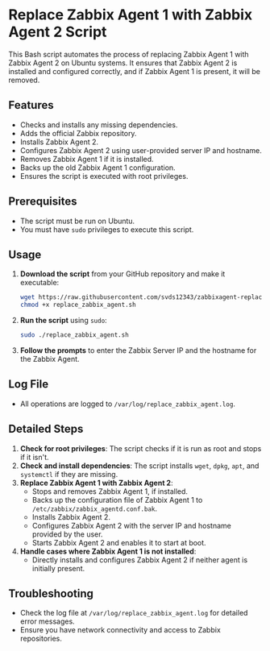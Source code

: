 # Replace Zabbix Agent 1 with Zabbix Agent 2 Script

This Bash script automates the process of replacing Zabbix Agent 1 with Zabbix Agent 2 on Ubuntu systems. It ensures that Zabbix Agent 2 is installed and configured correctly, and if Zabbix Agent 1 is present, it will be removed.

## Features

- Checks and installs any missing dependencies.
- Adds the official Zabbix repository.
- Installs Zabbix Agent 2.
- Configures Zabbix Agent 2 using user-provided server IP and hostname.
- Removes Zabbix Agent 1 if it is installed.
- Backs up the old Zabbix Agent 1 configuration.
- Ensures the script is executed with root privileges.

## Prerequisites

- The script must be run on Ubuntu.
- You must have `sudo` privileges to execute this script.

## Usage

1. **Download the script** from your GitHub repository and make it executable:

   ```bash
   wget https://raw.githubusercontent.com/svds12343/zabbixagent-replace/main/replace_zabbix_agent.sh
   chmod +x replace_zabbix_agent.sh
   ```

2. **Run the script** using `sudo`:

   ```bash
   sudo ./replace_zabbix_agent.sh
   ```

3. **Follow the prompts** to enter the Zabbix Server IP and the hostname for the Zabbix Agent.

## Log File

- All operations are logged to `/var/log/replace_zabbix_agent.log`.

## Detailed Steps

1. **Check for root privileges**: The script checks if it is run as root and stops if it isn't.
2. **Check and install dependencies**: The script installs `wget`, `dpkg`, `apt`, and `systemctl` if they are missing.
3. **Replace Zabbix Agent 1 with Zabbix Agent 2**:
   - Stops and removes Zabbix Agent 1, if installed.
   - Backs up the configuration file of Zabbix Agent 1 to `/etc/zabbix/zabbix_agentd.conf.bak`.
   - Installs Zabbix Agent 2.
   - Configures Zabbix Agent 2 with the server IP and hostname provided by the user.
   - Starts Zabbix Agent 2 and enables it to start at boot.
4. **Handle cases where Zabbix Agent 1 is not installed**:
   - Directly installs and configures Zabbix Agent 2 if neither agent is initially present.

## Troubleshooting

- Check the log file at `/var/log/replace_zabbix_agent.log` for detailed error messages.
- Ensure you have network connectivity and access to Zabbix repositories.
